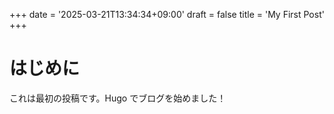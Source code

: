 +++
date = '2025-03-21T13:34:34+09:00'
draft = false
title = 'My First Post'
+++


# はじめに

これは最初の投稿です。Hugo でブログを始めました！